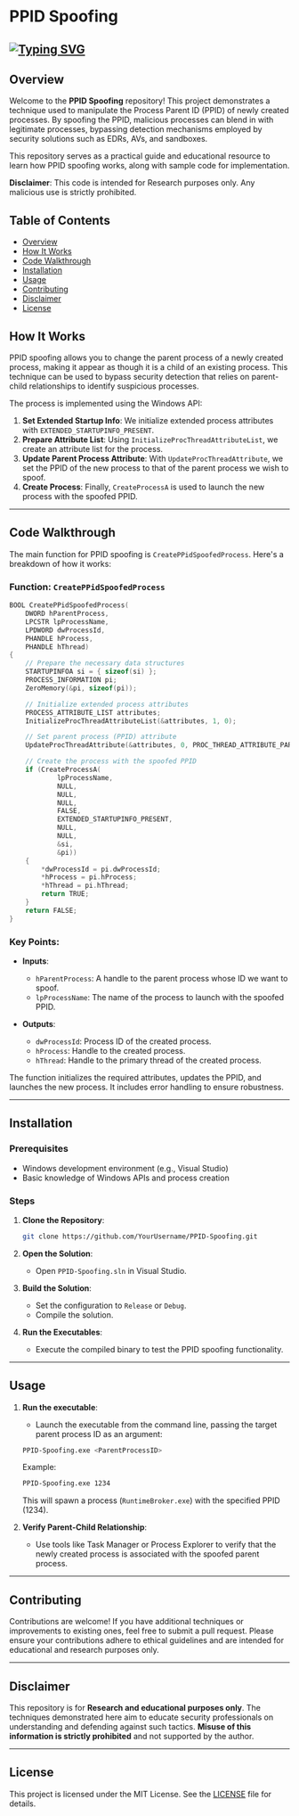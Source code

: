 # PPID Spoofing
## [![Typing SVG](https://readme-typing-svg.demolab.com?font=JetBrains+Mono&weight=2000&pause=1000&width=435&lines=Welcome+to+PPID+Spoofing+Malware+Technique!!!;Emplemanting+Process+Parent+ID+Spoofing+in+C++;Bypass+Detection+Mechanisms;For+Research+Purposes+Only)](https://git.io/typing-svg)

## Overview

Welcome to the **PPID Spoofing** repository! This project demonstrates a technique used to manipulate the Process Parent ID (PPID) of newly created processes. By spoofing the PPID, malicious processes can blend in with legitimate processes, bypassing detection mechanisms employed by security solutions such as EDRs, AVs, and sandboxes.


This repository serves as a practical guide and educational resource to learn how PPID spoofing works, along with sample code for implementation.

**Disclaimer**: This code is intended for Research purposes only. Any malicious use is strictly prohibited.

## Table of Contents

- [Overview](#overview)
- [How It Works](#how-it-works)
- [Code Walkthrough](#code-walkthrough)
- [Installation](#installation)
- [Usage](#usage)
- [Contributing](#contributing)
- [Disclaimer](#disclaimer)
- [License](#license)

## How It Works

PPID spoofing allows you to change the parent process of a newly created process, making it appear as though it is a child of an existing process. This technique can be used to bypass security detection that relies on parent-child relationships to identify suspicious processes.

The process is implemented using the Windows API:

1. **Set Extended Startup Info**: We initialize extended process attributes with `EXTENDED_STARTUPINFO_PRESENT`.
2. **Prepare Attribute List**: Using `InitializeProcThreadAttributeList`, we create an attribute list for the process.
3. **Update Parent Process Attribute**: With `UpdateProcThreadAttribute`, we set the PPID of the new process to that of the parent process we wish to spoof.
4. **Create Process**: Finally, `CreateProcessA` is used to launch the new process with the spoofed PPID.

---

## Code Walkthrough

The main function for PPID spoofing is `CreatePPidSpoofedProcess`. Here's a breakdown of how it works:

### Function: `CreatePPidSpoofedProcess`

```cpp
BOOL CreatePPidSpoofedProcess(
    DWORD hParentProcess, 
    LPCSTR lpProcessName, 
    LPDWORD dwProcessId, 
    PHANDLE hProcess, 
    PHANDLE hThread)
{
    // Prepare the necessary data structures
    STARTUPINFOA si = { sizeof(si) };
    PROCESS_INFORMATION pi;
    ZeroMemory(&pi, sizeof(pi));

    // Initialize extended process attributes
    PROCESS_ATTRIBUTE_LIST attributes;
    InitializeProcThreadAttributeList(&attributes, 1, 0);

    // Set parent process (PPID) attribute
    UpdateProcThreadAttribute(&attributes, 0, PROC_THREAD_ATTRIBUTE_PARENT_PROCESS, &hParentProcess, sizeof(hParentProcess));

    // Create the process with the spoofed PPID
    if (CreateProcessA(
            lpProcessName, 
            NULL, 
            NULL, 
            NULL, 
            FALSE, 
            EXTENDED_STARTUPINFO_PRESENT, 
            NULL, 
            NULL, 
            &si, 
            &pi))
    {
        *dwProcessId = pi.dwProcessId;
        *hProcess = pi.hProcess;
        *hThread = pi.hThread;
        return TRUE;
    }
    return FALSE;
}
```

### Key Points:
- **Inputs**:
  - `hParentProcess`: A handle to the parent process whose ID we want to spoof.
  - `lpProcessName`: The name of the process to launch with the spoofed PPID.
  
- **Outputs**:
  - `dwProcessId`: Process ID of the created process.
  - `hProcess`: Handle to the created process.
  - `hThread`: Handle to the primary thread of the created process.

The function initializes the required attributes, updates the PPID, and launches the new process. It includes error handling to ensure robustness.

---

## Installation

### Prerequisites

- Windows development environment (e.g., Visual Studio)
- Basic knowledge of Windows APIs and process creation

### Steps

1. **Clone the Repository**:
   ```bash
   git clone https://github.com/YourUsername/PPID-Spoofing.git
   ```

2. **Open the Solution**:
   - Open `PPID-Spoofing.sln` in Visual Studio.

3. **Build the Solution**:
   - Set the configuration to `Release` or `Debug`.
   - Compile the solution.

4. **Run the Executables**:
   - Execute the compiled binary to test the PPID spoofing functionality.

---

## Usage

1. **Run the executable**:
   - Launch the executable from the command line, passing the target parent process ID as an argument:
   
   ```bash
   PPID-Spoofing.exe <ParentProcessID>
   ```

   Example:
   ```bash
   PPID-Spoofing.exe 1234
   ```

   This will spawn a process (`RuntimeBroker.exe`) with the specified PPID (1234).

2. **Verify Parent-Child Relationship**:
   - Use tools like Task Manager or Process Explorer to verify that the newly created process is associated with the spoofed parent process.

---

## Contributing

Contributions are welcome! If you have additional techniques or improvements to existing ones, feel free to submit a pull request. Please ensure your contributions adhere to ethical guidelines and are intended for educational and research purposes only.

---

## Disclaimer

This repository is for **Research and educational purposes only**. The techniques demonstrated here aim to educate security professionals on understanding and defending against such tactics. **Misuse of this information is strictly prohibited** and not supported by the author.

---

## License

This project is licensed under the MIT License. See the [LICENSE](LICENSE) file for details.
```
